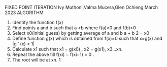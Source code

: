 FIXED POINT ITERATION
Ivy Muthoni,Valma Mucera,Glen Ochieng
March 2023
ALGORITHM
1. Identify the function f(x)
2. Find points a and b such that a <b where f(a)<0 and f(b)>0
3. Select x0(initial guess) by getting average of a and b
a + b
2
= x0
4. Define function g(x) which is obtained from f(x)=0 such that x=g(x) and
|g
′
(x) < 1|
5. Calculate x1 such that x1 = g(x0) , x2 = g(x1), x3...xn.
6. Repeat the above till
f(xi) − f(xi−1) = 0
.
7. The root will be at xn.
1
